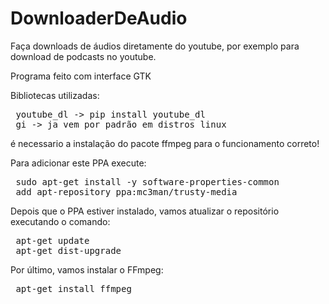# DownloaderDeAudio
Faça downloads de áudios diretamente do youtube, por exemplo para download de podcasts no youtube.

Programa feito com interface GTK

Bibliotecas utilizadas:

<pre>
 <span style="font-weight: 400">youtube_dl -> pip install youtube_dl</span>
 <span style="font-weight: 400">gi -> ja vem por padrão em distros linux</span>
</pre>
é necessario a instalação do pacote ffmpeg para o funcionamento correto!

Para adicionar este PPA execute:
<pre>
 <span style="font-weight: 400">sudo apt-get install -y software-properties-common</span>
 <span style="font-weight: 400">add apt-repository ppa:mc3man/trusty-media</span>
</pre>
Depois que o PPA estiver instalado, vamos atualizar o repositório executando o comando:
<pre>
 <span style="font-weight: 400">apt-get update</span>
 <span style="font-weight: 400">apt-get dist-upgrade</span>
</pre>

Por último, vamos instalar o FFmpeg:
<pre>
 <span style="font-weight: 400">apt-get install ffmpeg</span>
</pre>


 


